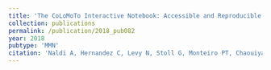 ```yaml
---
title: 'The CoLoMoTo Interactive Notebook: Accessible and Reproducible Computational Analyses for Qualitative Biological Networks'
collection: publications
permalink: /publication/2018_pub082
year: 2018
pubtype: 'MMN'
citation: 'Naldi A, Hernandez C, Levy N, Stoll G, Monteiro PT, Chaouiya C, Helikar T, Zinovyev A, Calzone L, Cohen-Boulakia S, Thieffry D, Paulev&eacute; L. The CoLoMoTo Interactive Notebook: Accessible and Reproducible Computational Analyses for Qualitative Biological Networks. 2018. <i>Front Physiol</i> 9:680.'
---
```

